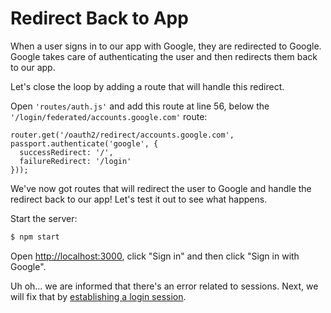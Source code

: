 # Redirect Back to App

When a user signs in to our app with Google, they are redirected to Google.
Google takes care of authenticating the user and then redirects them back to our
app.

Let's close the loop by adding a route that will handle this redirect.

Open `'routes/auth.js'` and add this route at line 56, below the
`'/login/federated/accounts.google.com'` route:

```
router.get('/oauth2/redirect/accounts.google.com', passport.authenticate('google', {
  successRedirect: '/',
  failureRedirect: '/login'
}));
```

We've now got routes that will redirect the user to Google and handle the
redirect back to our app!  Let's test it out to see what happens.

Start the server:

```sh
$ npm start
```

Open [http://localhost:3000](http://localhost:3000), click "Sign in" and then
click "Sign in with Google".

Uh oh... we are informed that there's an error related to sessions.  Next, we
will fix that by [establishing a login session](../session/).
